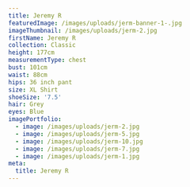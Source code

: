 ```yaml
---
title: Jeremy R
featuredImage: /images/uploads/jerm-banner-1-.jpg
imageThumbnail: /images/uploads/jerm-2.jpg
firstName: Jeremy R
collection: Classic
height: 177cm
measurementType: chest
bust: 101cm
waist: 88cm
hips: 36 inch pant
size: XL Shirt
shoeSize: '7.5'
hair: Grey
eyes: Blue
imagePortfolio:
  - image: /images/uploads/jerm-2.jpg
  - image: /images/uploads/jerm-5.jpg
  - image: /images/uploads/jerm-10.jpg
  - image: /images/uploads/jerm-7.jpg
  - image: /images/uploads/jerm-1.jpg
meta:
  title: Jeremy R
---
```


